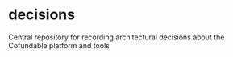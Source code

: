 # decisions
Central repository for recording architectural decisions about the Cofundable platform and tools
